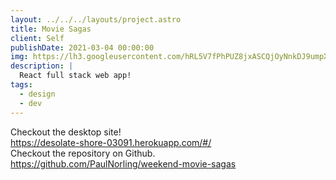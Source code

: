 ```yaml
---
layout: ../../../layouts/project.astro
title: Movie Sagas
client: Self
publishDate: 2021-03-04 00:00:00
img: https://lh3.googleusercontent.com/hRL5V7fPhPUZ8jxASCQjOyNnkDJ9umpXRYgInksM7Xk69CLEHih0riu10u9NYDbt-Kk=w2400
description: |
  React full stack web app!
tags:
  - design
  - dev
---
```

Checkout the desktop site!  
https://desolate-shore-03091.herokuapp.com/#/  
Checkout the repository on Github.  
https://github.com/PaulNorling/weekend-movie-sagas